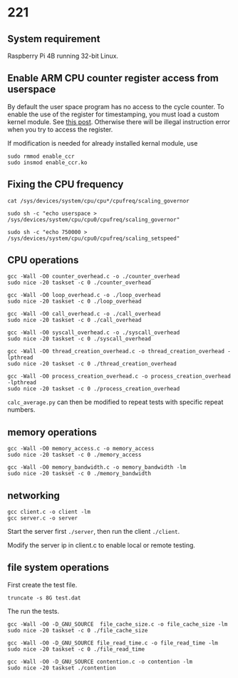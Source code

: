 # 221

## System requirement
Raspberry Pi 4B running 32-bit Linux.

## Enable ARM CPU counter register access from userspace
By default the user space program has no access to the cycle counter. To enable the use of the register for timestamping, you must load a custom kernel module. See [this post](https://matthewarcus.wordpress.com/2018/01/27/using-the-cycle-counter-registers-on-the-raspberry-pi-3/). Otherwise there will be illegal instruction error when you try to access the register.

If modification is needed for already installed kernal module, use
```
sudo rmmod enable_ccr
sudo insmod enable_ccr.ko
```

## Fixing the CPU frequency
```
cat /sys/devices/system/cpu/cpu*/cpufreq/scaling_governor

sudo sh -c "echo userspace > /sys/devices/system/cpu/cpu0/cpufreq/scaling_governor"

sudo sh -c "echo 750000 > /sys/devices/system/cpu/cpu0/cpufreq/scaling_setspeed"
```

## CPU operations

```
gcc -Wall -O0 counter_overhead.c -o ./counter_overhead
sudo nice -20 taskset -c 0 ./counter_overhead

gcc -Wall -O0 loop_overhead.c -o ./loop_overhead
sudo nice -20 taskset -c 0 ./loop_overhead

gcc -Wall -O0 call_overhead.c -o ./call_overhead
sudo nice -20 taskset -c 0 ./call_overhead

gcc -Wall -O0 syscall_overhead.c -o ./syscall_overhead
sudo nice -20 taskset -c 0 ./syscall_overhead

gcc -Wall -O0 thread_creation_overhead.c -o thread_creation_overhead -lpthread
sudo nice -20 taskset -c 0 ./thread_creation_overhead

gcc -Wall -O0 process_creation_overhead.c -o process_creation_overhead -lpthread
sudo nice -20 taskset -c 0 ./process_creation_overhead

```

`calc_average.py` can then be modified to repeat tests with specific repeat numbers.


## memory operations
```
gcc -Wall -O0 memory_access.c -o memory_access
sudo nice -20 taskset -c 0 ./memory_access

gcc -Wall -O0 memory_bandwidth.c -o memory_bandwidth -lm
sudo nice -20 taskset -c 0 ./memory_bandwidth
```

## networking
```
gcc client.c -o client -lm
gcc server.c -o server
```
Start the server first `./server`, then run the client `./client`.

Modify the server ip in client.c to enable local or remote testing.


## file system operations
First create the test file.
```
truncate -s 8G test.dat
```
The run the tests.
```
gcc -Wall -O0 -D_GNU_SOURCE  file_cache_size.c -o file_cache_size -lm
sudo nice -20 taskset -c 0 ./file_cache_size

gcc -Wall -O0 -D_GNU_SOURCE file_read_time.c -o file_read_time -lm
sudo nice -20 taskset -c 0 ./file_read_time

gcc -Wall -O0 -D_GNU_SOURCE contention.c -o contention -lm
sudo nice -20 taskset ./contention
```


